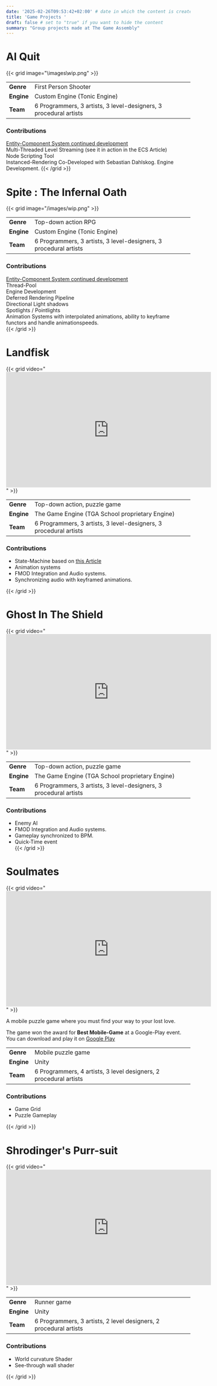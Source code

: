 ```yaml
---
date: '2025-02-26T09:53:42+02:00' # date in which the content is created - defaults to "today"
title: 'Game Projects '
draft: false # set to "true" if you want to hide the content 
summary: "Group projects made at The Game Assembly"
---
```


# AI Quit
{{< grid image="\images\wip.png" >}}

|   |    |
|---|---   |
| **Genre**   | First Person Shooter  |
| **Engine**  | Custom Engine (Tonic Engine)   |
|  **Team**  | 6 Programmers, 3 artists, 3 level-designers, 3 procedural artists  |
### Contributions 
[Entity-Component System continued development](https://williamarnberg.com/articles/ecs_article) </br>
Multi-Threaded Level Streaming (see it in action in the ECS Article)</br>
Node Scripting Tool </br>
Instanced-Rendering Co-Developed with Sebastian Dahlskog. 
Engine Development.
{{< /grid >}}
</br>

# Spite : The Infernal Oath

{{< grid image="/images/wip.png" >}}


|   |    |
|---|---   |
| **Genre**   | Top-down action RPG  |
| **Engine**  | Custom Engine (Tonic Engine)   |
|  **Team**  | 6 Programmers, 3 artists, 3 level-designers, 3 procedural artists  |
### Contributions 
[Entity-Component System continued development](https://williamarnberg.com/articles/ecs_article) </br>
Thread-Pool </br>
Engine Development </br>
Deferred Rendering Pipeline</br>
Directional Light shadows</br>
Spotlights / Pointlights</br>
Animation Systems with interpolated animations, ability to keyframe functors and handle animationspeeds.</br>
{{< /grid >}} 
</br>

# Landfisk </br>
{{< grid video="<iframe width='560' height='315' src='https://www.youtube.com/embed/RiGwJLRKLDE' frameborder='0' allowfullscreen></iframe>" >}} </br>

|   |    |
|---|---   |
| **Genre**   | Top-down action, puzzle game  |
| **Engine**  | The Game Engine (TGA School proprietary Engine)  |
|  **Team**  | 6 Programmers, 3 artists, 3 level-designers, 3 procedural artists  |
### Contributions 

- State-Machine based on [this Article](https://www.codeproject.com/Articles/1087619/State-Machine-Design-in-Cplusplus-2?fid=1902491&df=90&mpp=25&sort=Position&spc=Relaxed&select=5867047&tid=5857339) </br>
- Animation systems</br>
- FMOD Integration and Audio systems. </br>
- Synchronizing audio with keyframed animations. </br>

{{< /grid >}}
</br>

# Ghost In The Shield </br> 
{{< grid video="<iframe width='560' height='315' src='https://www.youtube.com/embed/Xii4a4BIEeE' frameborder='0' allowfullscreen></iframe>" >}}

|   |    |
|---|---   |
| **Genre**   | Top-down action, puzzle game  |
| **Engine**  | The Game Engine (TGA School proprietary Engine)  |
|  **Team**  | 6 Programmers, 3 artists, 3 level-designers, 3 procedural artists  |
### Contributions 

- Enemy AI </br>
- FMOD Integration and Audio systems. </br>
- Gameplay synchronized to BPM. </br>
- Quick-Time event </br>
{{< /grid >}}</br>

# Soulmates 
{{< grid video="<iframe width='560' height='315' src='https://www.youtube.com/embed/XJEwfZCnH8k' frameborder='0' allowfullscreen></iframe>" >}} </br>

A mobile puzzle game where you must find your way to your lost love. </br>

The game won the award for **Best Mobile-Game** at a Google-Play event. </br>
You can download and play it on [Google Play](https://play.google.com/store/apps/details?id=com.TheGameYardProductions.SoulMatesss&hl=sv)

|   |    |
|---|---|
| **Genre**   | Mobile puzzle game  |
| **Engine**  | Unity |
| **Team**  | 6 Programmers, 4 artists, 3 level designers, 2 procedural artists |

### Contributions
- Game Grid  
- Puzzle Gameplay  

{{< /grid >}}</br>


# Shrodinger's Purr-suit  </br>
{{< grid video="<iframe width='560' height='315' src='https://www.youtube.com/embed/YQw4IpDNZBE' frameborder='0' allowfullscreen></iframe>" >}} </br>



|   |    |
|---|---|
| **Genre**   | Runner game |
| **Engine**  | Unity |
| **Team**  | 6 Programmers, 3 artists, 2 level designers, 2 procedural artists |

### Contributions
- World curvature Shader
- See-through wall shader


{{< /grid >}}